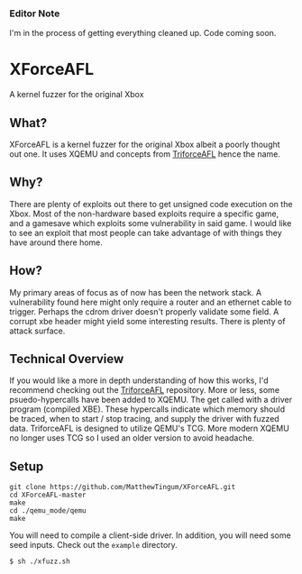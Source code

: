 
### Editor Note
I'm in the process of getting everything cleaned up. Code coming soon.

# XForceAFL
A kernel fuzzer for the original Xbox

## What?
XForceAFL is a kernel fuzzer for the original Xbox albeit a poorly thought out one. It uses XQEMU and concepts from [TriforceAFL](https://github.com/nccgroup/TriforceAFL) hence the name.

## Why?
There are plenty of exploits out there to get unsigned code execution on the Xbox. Most of the non-hardware based exploits require a specific game, and a gamesave which exploits some vulnerability in said game. I would like to see an exploit that most people can take advantage of with things they have around there home.

## How?
My primary areas of focus as of now has been the network stack. A vulnerability found here might only require a router and an ethernet cable to trigger. Perhaps the cdrom driver doesn't properly validate some field. A corrupt xbe header might yield some interesting results. There is plenty of attack surface.

## Technical Overview
If you would like a more in depth understanding of how this works, I'd recommend checking out the [TriforceAFL](https://github.com/nccgroup/TriforceAFL) repository. More or less, some psuedo-hypercalls have been added to XQEMU. The get called with a driver program (compiled XBE). These hypercalls indicate which memory should be traced, when to start / stop tracing, and supply the driver with fuzzed data. TriforceAFL is designed to utilize QEMU's TCG. More modern XQEMU no longer uses TCG so I used an older version to avoid headache.

## Setup
```
git clone https://github.com/MatthewTingum/XForceAFL.git
cd XForceAFL-master
make
cd ./qemu_mode/qemu
make
```

You will need to compile a client-side driver. In addition, you will need some seed inputs. Check out the `example` directory.

```
$ sh ./xfuzz.sh
```
